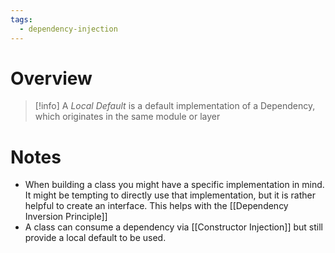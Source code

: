 ```yaml
---
tags:
  - dependency-injection
---
```

# Overview

> [!info] A *Local Default* is a default implementation of a Dependency, which originates in the same module or layer

# Notes

- When building a class you might have a specific implementation in mind. It might be tempting to directly use that implementation, but it is rather helpful to create an interface. This helps with the [[Dependency Inversion Principle]]
- A class can consume a dependency via [[Constructor Injection]] but still provide a local default to be used.
